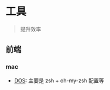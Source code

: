 # 工具
> 提升效率

## 前端
### mac
- [DOS](https://muzi131313.github.io/blog/tools/fe/mac/dos.html): 主要是 zsh + oh-my-zsh 配置等